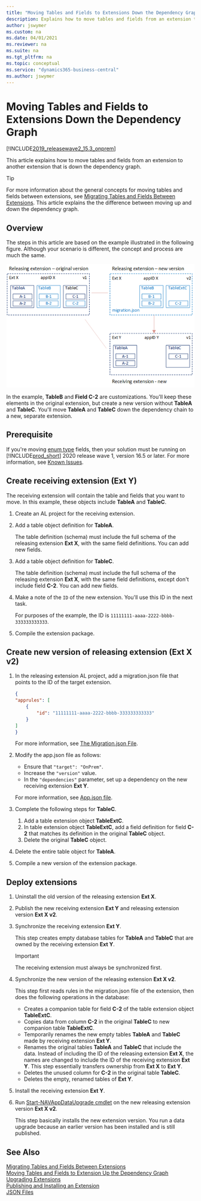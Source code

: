 ```yaml
---
title: "Moving Tables and Fields to Extensions Down the Dependency Graph"
description: Explains how to move tables and fields from an extension to another extension that is down the dependency graph.
author: jswymer
ms.custom: na
ms.date: 04/01/2021
ms.reviewer: na
ms.suite: na
ms.tgt_pltfrm: na
ms.topic: conceptual
ms.service: "dynamics365-business-central"
ms.author: jswymer
---
```

# Moving Tables and Fields to Extensions Down the Dependency Graph

[!INCLUDE[2019_releasewave2_15.3_onprem](../includes/2019_releasewave2_15.3_onprem.md)]

This article explains how to move tables and fields from an extension to another extension that is down the dependency graph.

> [!TIP]
> For more information about the general concepts for moving tables and fields between extensions, see [Migrating Tables and Fields Between Extensions](devenv-migrate-table-fields.md). This article explains the the difference between moving up and down the dependency graph.

## Overview

The steps in this article are based on the example illustrated in the following figure. Although your scenario is different, the concept and process are much the same.

![Data migration](media/data-migration-tables-fields.png "data migration") 

In the example, **TableB** and **Field C-2** are customizations. You'll keep these elements in the original extension, but create a new version without **TableA** and **TableC**. You'll move **TableA** and **TableC** down the dependency chain to a new, separate extension.

## Prerequisite

If you're moving [enum type](../developer/devenv-extensible-enums.md) fields, then your solution must be running on [!INCLUDE[prod_short](../includes/prod_short.md)] 2020 release wave 1, version 16.5 or later. For more information, see [Known Issues](../upgrade/known-issues.md#enum).

## Create receiving extension (Ext Y)

The receiving extension will contain the table and fields that you want to move. In this example, these objects include **TableA** and **TableC**.

1. Create an AL project for the receiving extension.

2. Add a table object definition for **TableA**.

    The table definition (schema) must include the full schema of the releasing extension **Ext X**, with the same field definitions. You can add new fields.

3. Add a table object definition for **TableC**.

    The table definition (schema) must include the full schema of the releasing extension **Ext X**, with the same field definitions, except don't include field **C-2**. You can add new fields.

4. Make a note of the `ID` of the new extension. You'll use this ID in the next task.

    For purposes of the example, the ID is `11111111-aaaa-2222-bbbb-333333333333`.

5. Compile the extension package.

## Create new version of releasing extension (Ext X v2)

1. In the releasing extension AL project, add a migration.json file that points to the ID of the target extension.

    ```json
    { 
    "apprules": [ 
        { 
            "id": "11111111-aaaa-2222-bbbb-333333333333"
        } 
    ] 
    } 
    ```

    For more information, see [The Migration.json File](devenv-migration-json-file.md).

2. Modify the app.json file as follows:

    - Ensure that `"target": "OnPrem"`.
    - Increase the `"version"` value.
    - In the `"dependencies"` parameter, set up a dependency on the new receiving extension **Ext Y**.

    For more information, see [App.json file](devenv-json-files.md#Appjson).
3. Complete the following steps for **TableC**.

    1. Add a table extension object **TableExtC**.
    2. In table extension object **TableExtC**, add a field definition for field **C-2** that matches its definition in the original **TableC** object.
    3. Delete the original **TableC** object.

4. Delete the entire table object for **TableA**.
5. Compile a new version of the extension package.

## Deploy extensions

1. Uninstall the old version of the releasing extension **Ext X**.

2. Publish the new receiving extension **Ext Y** and releasing extension version **Ext X v2**.

3. Synchronize the receiving extension **Ext Y**.

    This step creates empty database tables for **TableA** and **TableC** that are owned by the receiving extension **Ext Y**.

    > [!IMPORTANT]
    > The receiving extension must always be synchronized first.

4. Synchronize the new version of the releasing extension **Ext X v2**.

    This step first reads rules in the migration.json file of the extension, then does the following operations in the database:

    <!--
    - Migrates the data from the original tables **TableA** and **TableC** to the receiving extension tables.
    - Deletes the original tables  **TableA** and **TableC** owned by the releasing extension **Ext X**.
    - Deletes column **C-1** from the releasing table **Ext X**.
    -->
    
    - Creates a companion table for field **C-2** of the table extension object **TableExtC**.
    - Copies data from column **C-2** in the original **TableC** to new companion table **TableExtC**.
    - Temporarily renames the new empty tables **TableA** and **TableC** made by receiving extension **Ext Y**. 
    - Renames the original tables **TableA** and **TableC** that include the data. Instead of including the ID of the releasing extension **Ext X**, the names are changed to include the ID of the receiving extension **Ext Y**. This step essentially transfers ownership from **Ext X** to **Ext Y**.
    - Deletes the unused column for **C-2** in the original table **TableC**.
    - Deletes the empty, renamed tables of **Ext Y**.

5. Install the receiving extension **Ext Y**.
6. Run [Start-NAVAppDataUpgrade cmdlet](/powershell/module/microsoft.dynamics.nav.apps.management/start-navappdataupgrade) on the new releasing extension version **Ext X v2**.  

    This step basically installs the new extension version. You run a data upgrade because an earlier version has been installed and is still published.

## See Also

[Migrating Tables and Fields Between Extensions](devenv-migrate-table-fields.md)  
[Moving Tables and Fields to Extension Up the Dependency Graph](devenv-migrate-table-fields-up.md)  
[Upgrading Extensions](devenv-upgrading-extensions.md)  
[Publishing and Installing an Extension](devenv-how-publish-and-install-an-extension-v2.md)  
[JSON Files](devenv-json-files.md)  

